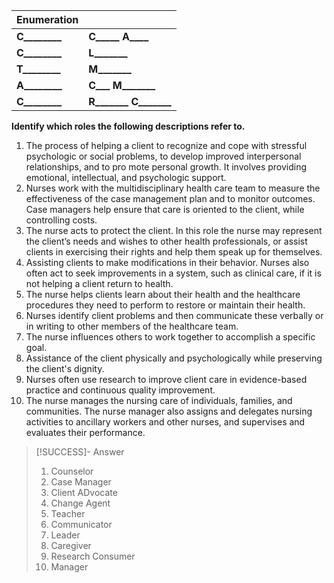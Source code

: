 
| Enumeration           |                                     |
| --------------------- | ----------------------------------- |
| **C\_\_\_\_\_\_\_\_** | **C\_\_\_\_\_ A\_\_\_\_**           |
| **C\_\_\_\_\_\_\_\_** | **L\_\_\_\_\_\_\_**                 |
| **T\_\_\_\_\_\_\_\_** | **M\_\_\_\_\_\_\_**                 |
| **A\_\_\_\_\_\_\_\_** | **C\_\_\_ M\_\_\_\_\_\_\_**         |
| **C\_\_\_\_\_\_\_\_** | **R\_\_\_\_\_\_\_ C\_\_\_\_\_\_\_** |

**Identify which roles the following descriptions refer to.**

1. The process of helping a client to recognize and cope with stressful psychologic or social problems, to develop improved interpersonal relationships, and to pro mote personal growth. It involves providing emotional, intellectual, and psychologic support.
2. Nurses work with the multidisciplinary health care team to measure the effectiveness of the case management plan and to monitor outcomes. Case managers help ensure that care is oriented to the client, while controlling costs.
3. The nurse acts to protect the client. In this role the nurse may represent the client’s needs and wishes to other health professionals, or assist clients in exercising their rights and help them speak up for themselves.
4. Assisting clients to make modifications in their behavior. Nurses also often act to seek improvements in a system, such as clinical care, if it is not helping a client return to health.
5. The nurse helps clients learn about their health and the healthcare procedures they need to perform to restore or maintain their health.
6. Nurses identify client problems and then communicate these verbally or in writing to other members of the healthcare team.
7. The nurse influences others to work together to accomplish a specific goal.
8. Assistance of the client physically and psychologically while preserving the client's dignity.
9. Nurses often use research to improve client care in evidence-based practice and continuous quality improvement.
10. The nurse manages the nursing care of individuals, families, and communities. The nurse manager also assigns and delegates nursing activities to ancillary workers and other nurses, and supervises and evaluates their performance.

>[!SUCCESS]- Answer
>1. Counselor
>2. Case Manager
>3. Client ADvocate
>4. Change Agent
>5. Teacher
>6. Communicator
>7. Leader
>8. Caregiver
>9. Research Consumer
>10. Manager